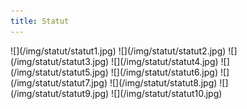 ```yaml
---
title: Statut
---
```


<div class="centerImgs">
![](/img/statut/statut1.jpg)  
![](/img/statut/statut2.jpg)  
![](/img/statut/statut3.jpg)  
![](/img/statut/statut4.jpg)  
![](/img/statut/statut5.jpg)  
![](/img/statut/statut6.jpg)  
![](/img/statut/statut7.jpg)  
![](/img/statut/statut8.jpg)  
![](/img/statut/statut9.jpg)  
![](/img/statut/statut10.jpg)  
</div>
